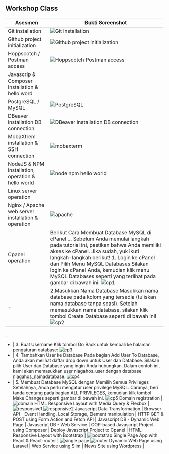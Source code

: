 ## Workshop Class

Asesmen| Bukti Screenshot
---|---
Git installation | ![Git Installation](https://user-images.githubusercontent.com/77034206/209963955-9cc69902-4f1e-414e-9494-1c83ad04e361.jpeg)
Github project initialization | ![Github project initialization](https://user-images.githubusercontent.com/77034206/209964114-8dd2ecb3-901b-47f7-985e-7133b4291204.jpeg)
Hoppscotch / Postman access | ![Hoppscotch  Postman access](https://user-images.githubusercontent.com/77034206/209964406-214a92f5-fb32-448a-8c96-0c634aea6345.jpeg)
Javascrip & Composer Installation & hello word |
PostgreSQL / MySQL | ![PostgreSQL](https://user-images.githubusercontent.com/77034206/209964879-efae6b9b-85da-4440-8c79-b9c3ff9b30a0.jpeg)
DBeaver installation DB connection | ![DBeaver installation DB connection](https://user-images.githubusercontent.com/77034206/209965157-0442c781-0963-4670-9f74-80bc66c16767.jpeg)
MobaXtrem installation & SSH connection | ![mobaxterm](https://user-images.githubusercontent.com/77034206/209970175-17960fd6-c047-4ac0-a975-6d249518597e.jpeg)
NodeJS & NPM installation, operation & hello world | ![node npm hello world](https://user-images.githubusercontent.com/77034206/209966595-92a478ab-2c36-4e47-9910-eab5ac2eaf69.jpeg)
Linux server operation |
Nginx / Apache web server installation & operation | ![apache](https://user-images.githubusercontent.com/77034206/209976213-1babbfd9-b4bf-4b00-ba0a-3a8471fbd9fc.jpeg)
Cpanel operation | Berikut Cara Membuat Database MySQL di cPanel … Sebelum Anda memulai langkah pada tutorial ini, pastikan bahwa Anda memiliki akses ke cPanel. Jika sudah, yuk ikuti langkah-langkah berikut! 1. Login ke cPanel dan Pilih Menu MySQL Databases Silakan login ke cPanel Anda, kemudian klik menu MySQL Databases seperti yang terlihat pada gambar di bawah ini: ![cp1](https://user-images.githubusercontent.com/77034206/209977160-0a4dfd87-0f81-4d62-bb64-ab544b1cd43d.png)
- | 2.Masukkan Nama Database Masukkan nama database pada kolom yang tersedia (tuliskan nama database tanpa spasi). Setelah memasukkan nama database, silakan klik tombol Create Database seperti di bawah ini!![cp2](https://user-images.githubusercontent.com/77034206/209977267-4266d8b6-00f6-42d3-a051-af5783c66998.png) 
.  
- | 3. Buat Username Klik tombol Go Back untuk kembali ke halaman pengaturan database: ![cp3](https://user-images.githubusercontent.com/77034206/209977381-9e0dea68-4e13-4359-b63d-d8f3247f3c4a.png) 
- | 4. Tambahkan User ke Database Pada bagian Add User To Database, Anda akan melihat daftar drop down untuk User dan Database. Silakan pilih User dan Database yang ingin Anda hubungkan.
Dalam contoh ini, kami akan memasukkan user niagahos_user dengan database niagahos_namadatabase. ![cp4](https://user-images.githubusercontent.com/77034206/209977443-17601e36-933f-4470-af08-1874af4cde9b.png)  
- | 5. Membuat Database MySQL dengan Memilih Semua Privileges Setelahnya, Anda perlu mengatur user privilege MySQL. Caranya, beri tanda centang pada bagian ALL PRIVILEGES, kemudian klik tombol Make Changes seperti gambar di bawah ini. ![cp5](https://user-images.githubusercontent.com/77034206/209977521-9578145c-7c5a-4235-91e7-7fa1479f310d.png) 
Domain registration | ![domain](https://user-images.githubusercontent.com/77034206/209974315-d92cfac3-21f4-402d-bd40-0ba676c5f9f8.jpeg)
HTML Responsive Layout with Media Query & Flexbox | ![responsive1](https://user-images.githubusercontent.com/77034206/209968526-a39f80a8-f981-45fa-ae6a-2c29c38e5b9d.jpeg) ![responsive2](https://user-images.githubusercontent.com/77034206/209968565-ec2f9e4d-e8c0-4722-b0ee-3b2d81a9b4c5.jpeg)
Javascript Data Transformation |
Browser API - Event Handling, Local Storage, Element manipulation |
HTTP GET & POST using Form Action and Fetch API |
Javascript DB - Dynamic Web Page |
Javascript DB - Web Service |
OOP-based Javascript Project using Composer |
Deploy Javascript Project to Cpanel |
HTML Responsive Layout with Bootstrap | ![bootstrap](https://user-images.githubusercontent.com/77034206/209973567-896b3897-f774-42dd-b1a2-be5a6de73dda.jpeg)
Single Page App with React & React-router | ![single page](https://user-images.githubusercontent.com/77034206/209967558-85a5ad62-0e14-44f6-a1e6-0b63ed0a7aae.jpeg) ![router](https://user-images.githubusercontent.com/77034206/209967604-2fc9ff17-0005-41d8-af52-7d3372597f96.jpeg)
Dynamic Web Page using Laravel | 
Web Service using Slim |
News Site using Wordpress |

